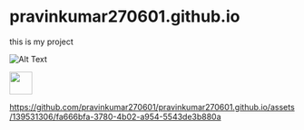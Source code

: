 # pravinkumar270601.github.io
this is my project


![Alt Text](https://media.giphy.com/media/vFKqnCdLPNOKc/giphy.gif)
 

<img src="https://media.giphy.com/media/vFKqnCdLPNOKc/giphy.gif" width="40" height="40" />




https://github.com/pravinkumar270601/pravinkumar270601.github.io/assets/139531306/fa666bfa-3780-4b02-a954-5543de3b880a

